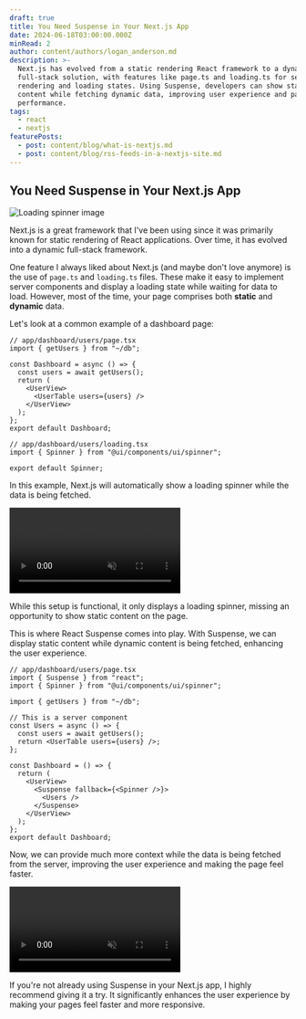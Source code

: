```yaml
---
draft: true
title: You Need Suspense in Your Next.js App
date: 2024-06-18T03:00:00.000Z
minRead: 2
author: content/authors/logan_anderson.md
description: >-
  Next.js has evolved from a static rendering React framework to a dynamic
  full-stack solution, with features like page.ts and loading.ts for server-side
  rendering and loading states. Using Suspense, developers can show static
  content while fetching dynamic data, improving user experience and page
  performance.
tags:
  - react
  - nextjs
featurePosts:
  - post: content/blog/what-is-nextjs.md
  - post: content/blog/rss-feeds-in-a-nextjs-site.md
---
```


## You Need Suspense in Your Next.js App

<img src="/img/suspense-cover-photo.png" alt="Loading spinner image" class="w-1/2 mx-auto" />

Next.js is a great framework that I've been using since it was primarily known for static rendering of React applications. Over time, it has evolved into a dynamic full-stack framework.

One feature I always liked about Next.js (and maybe don't love anymore) is the use of `page.ts` and `loading.ts` files. These make it easy to implement server components and display a loading state while waiting for data to load. However, most of the time, your page comprises both **static** and **dynamic** data.

Let's look at a common example of a dashboard page:

```tsx
// app/dashboard/users/page.tsx
import { getUsers } from "~/db";

const Dashboard = async () => {
  const users = await getUsers();
  return (
    <UserView>
      <UserTable users={users} />
    </UserView>
  );
};
export default Dashboard;
```

```tsx
// app/dashboard/users/loading.tsx
import { Spinner } from "@ui/components/ui/spinner";

export default Spinner;
```

In this example, Next.js will automatically show a loading spinner while the data is being fetched.

<video autoplay loop muted="true">
  <source src="/img/loading_spinner_nextjs.mov" type="video/mp4" />
</video>

While this setup is functional, it only displays a loading spinner, missing an opportunity to show static content on the page.

This is where React Suspense comes into play. With Suspense, we can display static content while dynamic content is being fetched, enhancing the user experience.

```tsx
// app/dashboard/users/page.tsx
import { Suspense } from "react";
import { Spinner } from "@ui/components/ui/spinner";

import { getUsers } from "~/db";

// This is a server component
const Users = async () => {
  const users = await getUsers();
  return <UserTable users={users} />;
};

const Dashboard = () => {
  return (
    <UserView>
      <Suspense fallback={<Spinner />}>
        <Users />
      </Suspense>
    </UserView>
  );
};
export default Dashboard;
```

Now, we can provide much more context while the data is being fetched from the server, improving the user experience and making the page feel faster.

<video autoplay loop muted="true">
  <source src="/img/loading_spinner_suspense_nextjs.mov" type="video/mp4" />
</video>

If you're not already using Suspense in your Next.js app, I highly recommend giving it a try. It significantly enhances the user experience by making your pages feel faster and more responsive.
